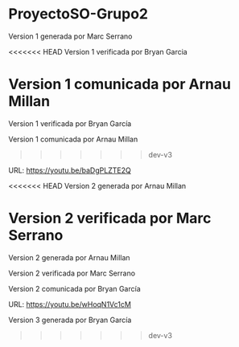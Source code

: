 # ProyectoSO-Grupo2
Version 1 generada por Marc Serrano  

<<<<<<< HEAD
Version 1 verificada por Bryan Garcia

Version 1 comunicada por Arnau Millan
=======
Version 1 verificada por Bryan García

Version 1 comunicada por Arnau Millan 
>>>>>>> dev-v3

URL: https://youtu.be/baDgPLZTE2Q


<<<<<<< HEAD
Version 2 generada por Arnau Millan  

Version 2 verificada por Marc Serrano
=======
Version 2 generada por Arnau Millan 

Version 2 verificada por Marc Serrano

Version 2 comunicada por Bryan García

URL: https://youtu.be/wHoqN1Vc1cM


Version 3 generada por Bryan García

>>>>>>> dev-v3
